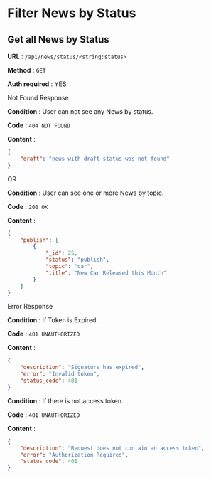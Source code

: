 # Filter News by Status 

## Get all News by Status 

**URL** : `/api/news/status/<string:status>`

**Method** : `GET`

**Auth required** : YES 

Not Found Response

**Condition** : User can not see any News by status.

**Code** : `404 NOT FOUND`

**Content** :
```json
{
    "draft": "news with draft status was not found"
} 
```
OR

**Condition** : User can see one or more News by topic.

**Code** : `200 OK`

**Content** : 

```json
{
    "publish": [
        {
            "_id": 25,
            "status": "publish",
            "topic": "car",
            "title": "New Car Released this Month"
        }
    ]
}
```

Error Response

**Condition** : If Token is Expired.

**Code** : `401 UNAUTHORIZED`

**Content** :

```json
{
    "description": "Signature has expired",
    "error": "Invalid token",
    "status_code": 401
}    

```
**Condition** : If there is not access token.

**Code** : `401 UNAUTHORIZED`

**Content** :

```json
{
    "description": "Request does not contain an access token",
    "error": "Authorization Required",
    "status_code": 401
}    

```